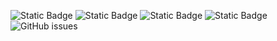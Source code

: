 ![Static Badge](https://img.shields.io/badge/blacklists-60-000000) ![Static Badge](https://img.shields.io/badge/blacklisted-2924240-cc0000) ![Static Badge](https://img.shields.io/badge/whitelisted-2242-00CC00) ![Static Badge](https://img.shields.io/badge/streaming_blacklist-28106-000000) ![GitHub issues](https://img.shields.io/github/issues/fabriziosalmi/blacklists)
